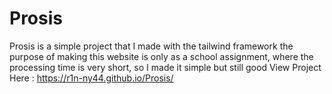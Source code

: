 # Prosis
Prosis is a simple project that I made with the tailwind framework
the purpose of making this website is only as a school assignment, where the processing time is very short, so I made it simple but still good
View Project Here : https://r1n-ny44.github.io/Prosis/
